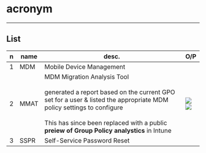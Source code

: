 # acronym

---

## List
|n|name|desc.|O/P|
|-|-------|-----|----|
|1|MDM|Mobile Device Management|
|2|MMAT|MDM Migration Analysis Tool<br/><br/>generated a report based on the current GPO set for a user & listed the appropriate MDM policy settings to configure<br/><br/>This has since been replaced with a public **preiew of Group Policy analystics** in Intune|<img src="https://i.imgur.com/xDeHeT6.png"><img src="https://i.imgur.com/nWOK2iI.png">|
|3|SSPR|Self-Service Password Reset|
